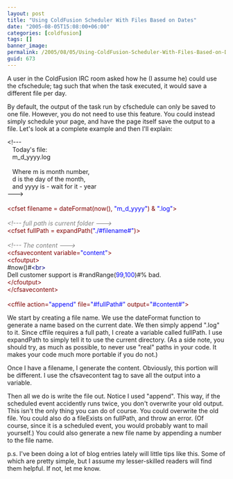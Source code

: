 ```yaml
---
layout: post
title: "Using ColdFusion Scheduler With Files Based on Dates"
date: "2005-08-05T15:08:00+06:00"
categories: [coldfusion]
tags: []
banner_image: 
permalink: /2005/08/05/Using-ColdFusion-Scheduler-With-Files-Based-on-Dates
guid: 673
---
```


A user in the ColdFusion IRC room asked how he (I assume he) could use the cfschedule; tag such that when the task executed, it would save a different file per day. 

By default, the output of the task run by cfschedule can only be saved to one file. However, you do not need to use this feature. You could instead simply schedule your page, and have the page itself save the output to a file. Let's look at a complete example and then I'll explain:

<div class="code">&lt;!--- <br>
&nbsp;&nbsp;&nbsp;Today's file:<br>
&nbsp;&nbsp;&nbsp;m_d_yyyy.log<br>
&nbsp;&nbsp;&nbsp;<br>
&nbsp;&nbsp;&nbsp;Where m is month number, <br>
&nbsp;&nbsp;&nbsp;d is the day of the month, <br>
&nbsp;&nbsp;&nbsp;and yyyy is - wait for it - year<br>
---&gt;<br>
<br>
<FONT COLOR=MAROON>&lt;cfset filename = dateFormat(now(), <FONT COLOR=BLUE>"m_d_yyyy"</FONT>) & <FONT COLOR=BLUE>".log"</FONT>&gt;</FONT><br>
<br>
<FONT COLOR=GRAY><I>&lt;!--- full path is current folder ---&gt;</I></FONT><br>
<FONT COLOR=MAROON>&lt;cfset fullPath = expandPath(<FONT COLOR=BLUE>"./#filename#"</FONT>)&gt;</FONT><br>
<br>
<FONT COLOR=GRAY><I>&lt;!--- The content ---&gt;</I></FONT><br>
<FONT COLOR=MAROON>&lt;cfsavecontent variable=<FONT COLOR=BLUE>"content"</FONT>&gt;</FONT><br>
<FONT COLOR=MAROON>&lt;cfoutput&gt;</FONT><br>
#now()#<FONT COLOR=NAVY>&lt;br&gt;</FONT><br>
Dell customer support is #randRange(<FONT COLOR=BLUE>99</FONT>,<FONT COLOR=BLUE>100</FONT>)#% bad.<br>
<FONT COLOR=MAROON>&lt;/cfoutput&gt;</FONT><br>
<FONT COLOR=MAROON>&lt;/cfsavecontent&gt;</FONT><br>
<br>
<FONT COLOR=MAROON>&lt;cffile action=<FONT COLOR=BLUE>"append"</FONT> file=<FONT COLOR=BLUE>"#fullPath#"</FONT> output=<FONT COLOR=BLUE>"#content#"</FONT>&gt;</FONT></div>

We start by creating a file name. We use the dateFormat function to generate a name based on the current date. We then simply append ".log" to it. Since cffile requires a full path, I create a variable called fullPath. I use expandPath to simply tell it to use the current directory. (As a side note, you should try, as much as possible, to never use "real" paths in your code. It makes your code much more portable if you do not.)

Once I have a filename, I generate the content. Obviously, this portion will be different. I use the cfsavecontent tag to save all the output into a variable.

Then all we do is write the file out. Notice I used "append". This way, if the scheduled event accidently runs twice, you don't overwrite your old output. This isn't the only thing you can do of course. You could overwrite the old file. You could also do a fileExists on fullPath, and throw an error. (Of course, since it is a scheduled event, you would probably want to mail yourself.) You could also generate a new file name by appending a number to the file name. 

p.s. I've been doing a lot of blog entries lately will little tips like this. Some of which are pretty simple, but I assume my lesser-skilled readers will find them helpful. If not, let me know.